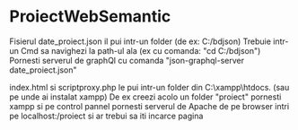 # ProiectWebSemantic

Fisierul date_proiect.json il pui intr-un folder (de ex: C:/bdjson)
Trebuie intr-un Cmd sa navighezi la path-ul ala (ex cu comanda: "cd C:/bdjson")
Pornesti serverul de graphQl cu comanda "json-graphql-server date_proiect.json"

index.html si scriptproxy.php le pui intr-un folder din C:\xampp\htdocs. (sau pe unde ai instalat xampp) De ex creezi acolo un folder "proiect"
pornesti xampp si pe control pannel pornesti serverul de Apache
de pe browser intri pe localhost:/proiect si ar trebui sa iti incarce pagina
